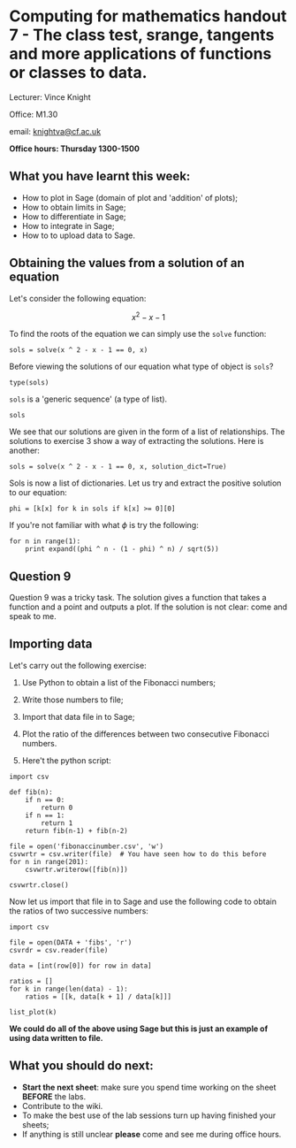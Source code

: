 # Computing for mathematics handout 7 - The class test, srange, tangents and more applications of functions or classes to data.

Lecturer: Vince Knight

Office: M1.30

email: knightva@cf.ac.uk

**Office hours: Thursday 1300-1500**

## What you have learnt this week:

- How to plot in Sage (domain of plot and 'addition' of plots);
- How to obtain limits in Sage;
- How to differentiate in Sage;
- How to integrate in Sage;
- How to to upload data to Sage.

## Obtaining the values from a solution of an equation

Let's consider the following equation:

$$x^2-x-1$$

To find the roots of the equation we can simply use the `solve` function:

~~~{.python}
sols = solve(x ^ 2 - x - 1 == 0, x)
~~~

Before viewing the solutions of our equation what type of object is `sols`?

~~~{.python}
type(sols)
~~~

`sols` is a 'generic sequence' (a type of list).

~~~{.python}
sols
~~~

We see that our solutions are given in the form of a list of relationships. The solutions to exercise 3 show a way of extracting the solutions. Here is another:

~~~{.python}
sols = solve(x ^ 2 - x - 1 == 0, x, solution_dict=True)
~~~

Sols is now a list of dictionaries. Let us try and extract the positive solution to our equation:

~~~{.python}
phi = [k[x] for k in sols if k[x] >= 0][0]
~~~

If you're not familiar with what $\phi$ is try the following:

~~~{.python}
for n in range(1):
    print expand((phi ^ n - (1 - phi) ^ n) / sqrt(5))
~~~

## Question 9

Question 9 was a tricky task. The solution gives a function that takes a function and a point and outputs a plot. If the solution is not clear: come and speak to me.

## Importing data

Let's carry out the following exercise:

1. Use Python to obtain a list of the Fibonacci numbers;
2. Write those numbers to file;
3. Import that data file in to Sage;
4. Plot the ratio of the differences between two consecutive Fibonacci numbers.

1. Here't the python script:

~~~{.python}
import csv

def fib(n):
    if n == 0:
        return 0
    if n == 1:
        return 1
    return fib(n-1) + fib(n-2)

file = open('fibonaccinumber.csv', 'w')
csvwrtr = csv.writer(file)  # You have seen how to do this before
for n in range(201):
    csvwrtr.writerow([fib(n)])

csvwrtr.close()
~~~

Now let us import that file in to Sage and use the following code to obtain the ratios of two successive numbers:

~~~{.python}
import csv

file = open(DATA + 'fibs', 'r')
csvrdr = csv.reader(file)

data = [int(row[0]) for row in data]

ratios = []
for k in range(len(data) - 1):
    ratios = [[k, data[k + 1] / data[k]]]

list_plot(k)
~~~

**We could do all of the above using Sage but this is just an example of using data written to file.**

## What you should do next:

- **Start the next sheet**: make sure you spend time working on the sheet **BEFORE** the labs.
- Contribute to the wiki.
- To make the best use of the lab sessions turn up having finished your sheets;
- If anything is still unclear **please** come and see me during office hours.

